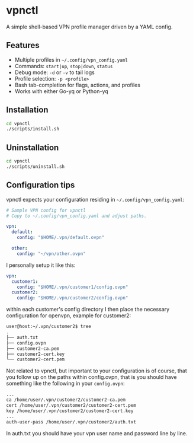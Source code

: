 # vpnctl

A simple shell-based VPN profile manager driven by a YAML config.

## Features

- Multiple profiles in `~/.config/vpn_config.yaml`
- Commands: `start|up`, `stop|down`, `status`
- Debug mode: `-d` or `-v` to tail logs
- Profile selection: `-p <profile>`
- Bash tab-completion for flags, actions, and profiles
- Works with either Go-yq or Python-yq

## Installation

```bash
cd vpnctl
./scripts/install.sh
```


## Uninstallation
```bash
cd vpnctl
./scripts/uninstall.sh
```

## Configuration tips

vpnctl expects your configuration residing in `~/.config/vpn_config.yaml`:

```yaml
# Sample VPN config for vpnctl
# Copy to ~/.config/vpn_config.yaml and adjust paths.

vpn:
  default:
    config: "$HOME/.vpn/default.ovpn"

  other:
    config: "~/vpn/other.ovpn"
```

I personally setup it like this:

```yaml
vpn:
  customer1:
    config: "$HOME/.vpn/customer1/config.ovpn"
  customer2:
    config: "$HOME/.vpn/customer2/config.ovpn"
```

within each customer's config directory I then place the necessary configuration for openvpn, example for customer2:

```bash
user@host:~/.vpn/customer2$ tree
.
├── auth.txt
├── config.ovpn
├── customer2-ca.pem
├── customer2-cert.key
└── customer2-cert.pem
```

Not related to vpnctl, but important to your configuration is of course, that you follow up on the paths within config.ovpn, that is you should have something like the following in your `config.ovpn`:

```bash
...
ca /home/user/.vpn/customer2/customer2-ca.pem
cert /home/user/.vpn/customer2/customer2-cert.pem
key /home/user/.vpn/customer2/customer2-cert.key
...
auth-user-pass /home/user/.vpn/customer2/auth.txt
```

In auth.txt you should have your vpn user name and password line by line.

